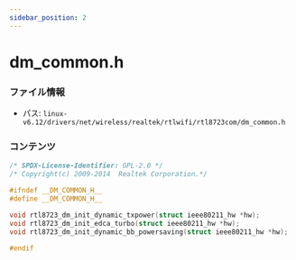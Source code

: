 ```yaml
---
sidebar_position: 2
---
```

# dm_common.h

### ファイル情報

- パス: `linux-v6.12/drivers/net/wireless/realtek/rtlwifi/rtl8723com/dm_common.h`

### コンテンツ

```h
/* SPDX-License-Identifier: GPL-2.0 */
/* Copyright(c) 2009-2014  Realtek Corporation.*/

#ifndef __DM_COMMON_H__
#define __DM_COMMON_H__

void rtl8723_dm_init_dynamic_txpower(struct ieee80211_hw *hw);
void rtl8723_dm_init_edca_turbo(struct ieee80211_hw *hw);
void rtl8723_dm_init_dynamic_bb_powersaving(struct ieee80211_hw *hw);

#endif

```
